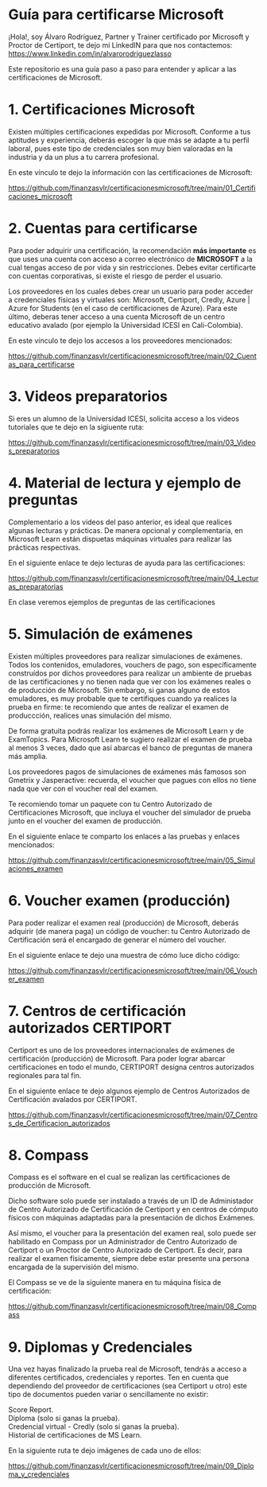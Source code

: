 # Guía para certificarse Microsoft
¡Hola!, soy Álvaro Rodríguez, Partner y Trainer certificado por Microsoft y Proctor de Certiport, te dejo mi LinkedIN para que nos contactemos: https://www.linkedin.com/in/alvarorodriguezlasso

Este repositorio es una guía paso a paso para entender y aplicar a las certificaciones de Microsoft.

# 1. Certificaciones Microsoft
Existen múltiples certificaciones expedidas por Microsoft.  Conforme a tus aptitudes y experiencia, deberás escoger la que más se adapte a tu perfil laboral, pues este tipo de credenciales son muy bien valoradas en la industria y da un plus a tu carrera profesional.

En este vínculo te dejo la información con las certificaciones de Microsoft:

https://github.com/finanzasvlr/certificacionesmicrosoft/tree/main/01_Certificaciones_microsoft

# 2.  Cuentas para certificarse
Para poder adquirir una certificación, la recomendación **más importante** es que uses una cuenta con acceso a correo electrónico de **MICROSOFT** a la cual tengas acceso de por vida y sin restricciones.  Debes evitar certificarte con cuentas corporativas, si existe el riesgo de perder el usuario.

Los proveedores en los cuales debes crear un usuario para poder acceder a credenciales físicas y virtuales son: Microsoft, Certiport, Credly, Azure | Azure for Students (en el caso de certificaciones de Azure).  Para este último, deberas tener acceso a una cuenta Microsoft de un centro educativo avalado (por ejemplo la Universidad ICESI en Cali-Colombia).

En este vínculo te dejo los accesos a los proveedores mencionados:

https://github.com/finanzasvlr/certificacionesmicrosoft/tree/main/02_Cuentas_para_certificarse

# 3.  Videos preparatorios
Si eres un alumno de la Universidad ICESI, solicita acceso a los videos tutoriales que te dejo en la sigiuente ruta:

https://github.com/finanzasvlr/certificacionesmicrosoft/tree/main/03_Videos_preparatorios

# 4.  Material de lectura y ejemplo de preguntas
Complementario a los videos del paso anterior, es ideal que realices algunas lecturas y prácticas.  De manera opcional y complementaria, en Microsoft Learn están dispuetas máquinas virtuales para realizar las prácticas respectivas.

En el siguiente enlace te dejo lecturas de ayuda para las certificaciones:

https://github.com/finanzasvlr/certificacionesmicrosoft/tree/main/04_Lecturas_preparatorias

En clase veremos ejemplos de preguntas de las certificaciones

# 5.  Simulación de exámenes
Existen múltiples proveedores para realizar simulaciones de exámenes.  Todos los contenidos, emuladores, vouchers de pago, son específicamente construídos por dichos proveedores para realizar un ambiente de pruebas de las certificaciones y no tienen nada que ver con los exámenes reales o de producción de Microsoft.  Sin embargo, si ganas alguno de estos emuladores, es muy probable que te certifiques cuando ya realices la prueba en firme: te recomiendo que antes de realizar el examen de produccción, realices unas simulación del mismo.

De forma gratuita podrás realizar los exámenes de Microsoft Learn y de ExamTopics.  Para Microsoft Learn te sugiero realizar el examen de prueba al menos 3 veces, dado que así abarcas el banco de preguntas de manera más amplia.

Los proveedores pagos de simulaciones de exámenes más famosos son Gmetrix y Jasperactive: recuerda, el voucher que pagues con ellos no tiene nada que ver con el voucher real del examen.

Te recomiendo tomar un paquete con tu Centro Autorizado de Certificaciones Microsoft, que incluya el voucher del simulador de prueba junto en el voucher del examen de producción.

En el siguiente enlace te comparto los enlaces a las pruebas y enlaces mencionados:

https://github.com/finanzasvlr/certificacionesmicrosoft/tree/main/05_Simulaciones_examen

# 6. Voucher examen (producción)
Para poder realizar el examen real (producción) de Microsoft, deberás adquirir (de manera paga) un código de voucher: tu Centro Autorizado de Certificación será el encargado de generar el número del voucher. 

En el siguiente enlace te dejo una muestra de cómo luce dicho código:

https://github.com/finanzasvlr/certificacionesmicrosoft/tree/main/06_Voucher_examen

# 7. Centros de certificación autorizados CERTIPORT
Certiport es uno de los proveedores internacionales de exámenes de certificación (producción) de Microsoft.  Para poder lograr abarcar certificaciones en todo el mundo, CERTIPORT designa centros autorizados regionales para tal fin.

En el siguiente enlace te dejo algunos ejemplo de Centros Autorizados de Certificación avalados por CERTIPORT.

https://github.com/finanzasvlr/certificacionesmicrosoft/tree/main/07_Centros_de_Certificacion_autorizados

# 8. Compass
Compass es el software en el cual se realizan las certificaciones de producción de Microsoft.  

Dicho software solo puede ser instalado a través de un ID de Administador de Centro Autorizado de Certificación de Certiport y en centros de cómputo físicos con máquinas adaptadas para la presentación de dichos Exámenes.  

Así mismo, el voucher para la presentación del examen real, solo puede ser habilitado en Compass por un Administrador de Centro Autorizado de Certiport o un Proctor de Centro Autorizado de Certiport. Es decir, para realizar el examen físicamente, siempre debe estar presente una persona encargada de la supervisión del mismo.

El Compass se ve de la siguiente manera en tu máquina física de certificación: 

https://github.com/finanzasvlr/certificacionesmicrosoft/tree/main/08_Compass

# 9. Diplomas y Credenciales
Una vez hayas finalizado la prueba real de Microsoft, tendrás a acceso a diferentes certificados, credenciales y reportes. Ten en cuenta que dependiendo del proveedor de certificaciones (sea Certiport u otro) este tipo de documentos pueden variar o sencillamente no existir:

Score Report.  
Diploma (solo si ganas la prueba).  
Credencial virtual - Credly (solo si ganas la prueba).  
Historial de certificaciones de MS Learn.

En la siguiente ruta te dejo imágenes de cada uno de ellos:

https://github.com/finanzasvlr/certificacionesmicrosoft/tree/main/09_Diploma_y_credenciales

